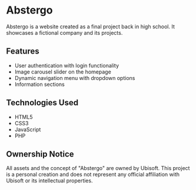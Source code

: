 # Abstergo

Abstergo is a website created as a final project back in high school. It showcases a fictional company and its projects.

## Features
- User authentication with login functionality
- Image carousel slider on the homepage
- Dynamic navigation menu with dropdown options
- Information sections

##  Technologies Used
- HTML5
- CSS3
- JavaScript
- PHP

## Ownership Notice

All assets and the concept of "Abstergo" are owned by Ubisoft. This project is a personal creation and does not represent any official affiliation with Ubisoft or its intellectual properties.

